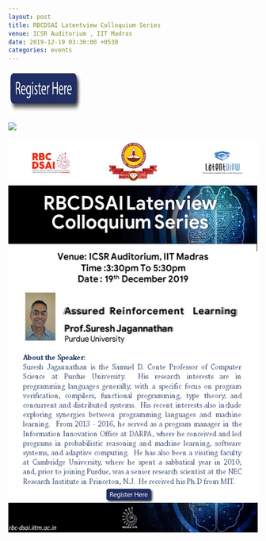 ```yaml
---
layout: post
title: RBCDSAI Latentview Colloquium Series
venue: ICSR Auditorium , IIT Madras
date: 2019-12-19 03:30:00 +0530
categories: events
---
```


<a href="https://docs.google.com/forms/d/e/1FAIpQLSfLTbuw2_eKw08UJmyTAmHz7Dwa-AalphU7rmDSU0DwBxtpPg/viewform?vc=0&c=0&w=1"><img src="/images/imagae.jpg" style="width:150px;height:90px;"></a>

<a href="/images/Abstract.pdf"><img src="/image/more-info.jpg"></a>


<a href="https://www.cs.purdue.edu/people/faculty/suresh"><img src="/images/latentview.JPG" style="width:529px;height:794px;"></a>







      
